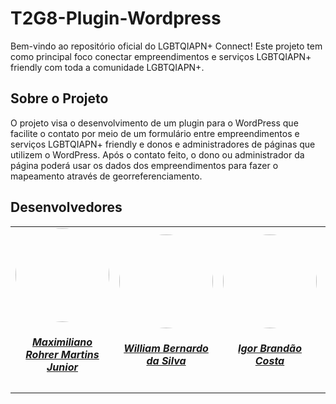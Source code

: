 # T2G8-Plugin-Wordpress
Bem-vindo ao repositório oficial do LGBTQIAPN+ Connect! Este projeto tem como principal foco conectar empreendimentos e serviços LGBTQIAPN+ friendly com toda a comunidade LGBTQIAPN+.

## Sobre o Projeto
O projeto visa o desenvolvimento de um plugin para o WordPress que facilite o contato por meio de um formulário entre empreendimentos e serviços LGBTQIAPN+ friendly e donos e administradores de páginas que utilizem o WordPress. Após o contato feito, o dono ou administrador da página poderá usar os dados dos empreendimentos para fazer o mapeamento através de georreferenciamento.

## Desenvolvedores

<center>
<table style="margin-left: auto; margin-right: auto;">
    <tr>
        <td align="center">
            <a href="https://github.com/Max-Rohrer20">
                <img style="border-radius: 50%;" src="https://avatars.githubusercontent.com/u/160171332?v=4" width="150px;"/>
                <h5 class="text-center">Maximiliano Rohrer Martins Junior</h5>
            </a>
        </td>
        <td align="center">
            <a href="https://github.com/WillxBernardo">
                <img style="border-radius: 50%;" src="https://avatars.githubusercontent.com/u/124713089?v=4" width="150px;"/>
                <h5 class="text-center">William Bernardo da Silva</h5>
            </a>
        </td>
        <td align="center">
            <a href="https://github.com/Punkrig">
                <img style="border-radius: 50%;" src="https://avatars.githubusercontent.com/u/111445872?v=4" width="150px;"/>
                <h5 class="text-center">Igor Brandão Costa</h5>
            </a>
        </td>
        <td align="center">
            <a href="https://github.com/guslnhm">
                <img style="border-radius: 50%;" src="https://avatars.githubusercontent.com/u/143884487?v=4" width="150px;"/>
                <h5 class="text-center">Gustavo Linhares Lima</h5>
            </a>
        </td>
</table>
</center>
